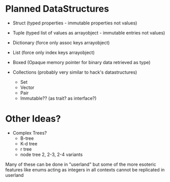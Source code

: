 # Planned DataStructures

 * Struct (typed properties - immutable properties not values)
 * Tuple (typed list of values as arrayobject - immutable entries not values)
 * Dictionary (force only assoc keys arrayobject)
 * List (force only index keys arrayobject)
 * Boxed (Opaque memory pointer for binary data retrieved as type)

 * Collections (probably very similar to hack's datastructures)
   * Set
   * Vector
   * Pair
   * Immutable?? (as trait? as interface?)

# Other Ideas?

 * Complex Trees?
   * B-tree
   * K-d tree
   * r tree
   * node tree 2, 2-3, 2-4 variants

Many of these can be done in "userland" but some of the more esoteric features
like enums acting as integers in all contexts cannot be replicated in userland